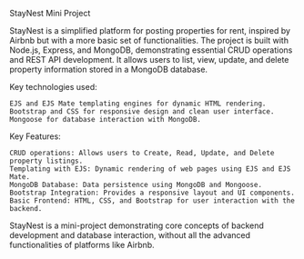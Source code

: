 StayNest Mini Project

StayNest is a simplified platform for posting properties for rent, inspired by Airbnb but with a more basic set of functionalities. The project is built with Node.js, Express, and MongoDB, demonstrating essential CRUD operations and REST API development. It allows users to list, view, update, and delete property information stored in a MongoDB database.

Key technologies used:

    EJS and EJS Mate templating engines for dynamic HTML rendering.
    Bootstrap and CSS for responsive design and clean user interface.
    Mongoose for database interaction with MongoDB.

Key Features:

    CRUD operations: Allows users to Create, Read, Update, and Delete property listings.
    Templating with EJS: Dynamic rendering of web pages using EJS and EJS Mate.
    MongoDB Database: Data persistence using MongoDB and Mongoose.
    Bootstrap Integration: Provides a responsive layout and UI components.
    Basic Frontend: HTML, CSS, and Bootstrap for user interaction with the backend.

StayNest is a mini-project demonstrating core concepts of backend development and database interaction, without all the advanced functionalities of platforms like Airbnb.
